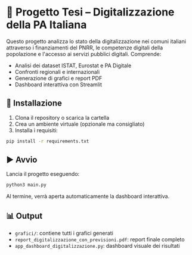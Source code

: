 # 📘 Progetto Tesi – Digitalizzazione della PA Italiana

Questo progetto analizza lo stato della digitalizzazione nei comuni italiani attraverso i finanziamenti del PNRR, le competenze digitali della popolazione e l'accesso ai servizi pubblici digitali. Comprende:

- Analisi dei dataset ISTAT, Eurostat e PA Digitale
- Confronti regionali e internazionali
- Generazione di grafici e report PDF
- Dashboard interattiva con Streamlit

## 🔧 Installazione

1. Clona il repository o scarica la cartella
2. Crea un ambiente virtuale (opzionale ma consigliato)
3. Installa i requisiti:

```bash
pip install -r requirements.txt
```

## ▶️ Avvio

Lancia il progetto eseguendo:

```bash
python3 main.py
```

Al termine, verrà aperta automaticamente la dashboard interattiva.

## 📊 Output

- `grafici/`: contiene tutti i grafici generati
- `report_digitalizzazione_con_previsioni.pdf`: report finale completo
- `app_dashboard_digitalizzazione.py`: dashboard visuale dei risultati
